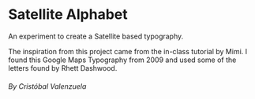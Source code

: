 # Satellite Alphabet

An experiment to create a Satellite based typography.

The inspiration from this project came from the in-class tutorial by Mimi.
I found this Google Maps Typography from 2009 and used some of the letters found by Rhett Dashwood.

###### By Cristóbal Valenzuela
